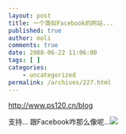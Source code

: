 ```yaml
---
layout: post
title: 一个类似Facebook的网站...
published: true
author: moli
comments: true
date: 2008-06-22 11:06:00
tags: [ ]
categories:
    - uncategorized
permalink: /archives/227.html
---
```

http://www.ps120.cn/blog

支持&#8230; 跟Facebook咋那么像呢&#8230;![][1]

 [1]: http://img.baidu.com/hi/jd/j_0006.gif